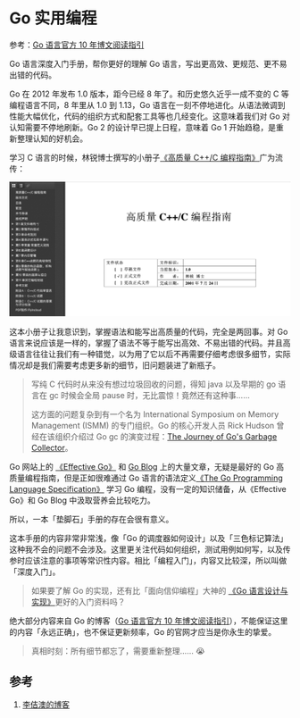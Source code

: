 # Go 实用编程

参考：[Go 语言官方 10 年博文阅读指引][2]

Go 语言深度入门手册，帮你更好的理解 Go 语言，写出更高效、更规范、更不易出错的代码。

Go 在 2012 年发布 1.0 版本，距今已经 8 年了。和历史悠久近乎一成不变的 C 等编程语言不同，8 年里从 1.0 到 1.13，Go 语言在一刻不停地进化。从语法微调到性能大幅优化，代码的组织方式和配套工具等也几经变化。这意味着我们对 Go 对认知需要不停地刷新。Go 2 的设计早已提上日程，意味着 Go 1 开始趋稳，是重新整理认知的好机会。

学习 C 语言的时候，林锐博士撰写的小册子[《高质量 C++/C 编程指南》][3]广为流传：

![林锐：《高质量 C++/C 编程指南》](./img/c-linrui.png)

这本小册子让我意识到，掌握语法和能写出高质量的代码，完全是两回事。对 Go 语言来说应该是一样的，掌握了语法不等于能写出高效、不易出错的代码。并且高级语言往往让我们有一种错觉，以为用了它以后不再需要仔细考虑很多细节，实际情况却是我们需要考虑更多新的细节，旧问题装进了新瓶子。

>写纯 C 代码时从来没有想过垃圾回收的问题，得知 java 以及早期的 go 语言在 gc 时候会全局 pause 时，无比震惊！竟然还有这种事......
>
>这方面的问题复杂到有一个名为 International Symposium on Memory Management (ISMM) 的专门组织。Go 的核心开发人员 Rick Hudson 曾经在该组织介绍过 Go gc 的演变过程：[The Journey of Go's Garbage Collector][6]。

Go 网站上的 [《Effective Go》][4] 和 [Go Blog][5] 上的大量文章，无疑是最好的 Go 高质量编程指南，但是正如很难通过 Go 语言的语法定义[《The Go Programming Language Specification》][7] 学习 Go 编程，没有一定的知识储备，从《Effective Go》和 Go Blog 中汲取营养会比较吃力。

所以，一本「垫脚石」手册的存在会很有意义。

这本手册的内容非常非常浅，像「Go 的调度器如何设计」以及「三色标记算法」这种我不会的问题不会涉及。这里更关注代码如何组织，测试用例如何写，以及传参时应该注意的事项等常识性内容。相比「编程入门」，内容又比较深，所以叫做「深度入门」。

>如果要了解 Go 的实现，还有比「面向信仰编程」大神的 [《Go 语言设计与实现》][8]更好的入门资料吗？

绝大部分内容来自 Go 的博客（[Go 语言官方 10 年博文阅读指引][2]），不能保证这里的内容「永远正确」，也不保证更新频率，Go 的官网才应当是你永生的挚爱。

>真相时刻：所有细节都忘了，需要重新整理...... 😭 

## 参考

1. [李佶澳的博客][1]

[1]: https://www.lijiaocn.com "李佶澳的博客"
[2]: https://www.lijiaocn.com/%E7%BC%96%E7%A8%8B/2019/12/23/go-blog-10-years.html "Go 语言官方 10 年博文"
[3]: https://vrlab.org.cn/~zhuq/download/%E9%AB%98%E8%B4%A8%E9%87%8F%E7%BC%96%E7%A8%8B%E6%8C%87%E5%8D%97.pdf "林锐：《高质量 C++/C 编程指南》"
[4]: https://golang.org/doc/effective_go.html "Effective Go"
[5]: https://blog.golang.org/index "The Go Blog"
[6]: https://blog.golang.org/ismmkeynote "The Journey of Go's Garbage Collector"
[7]: https://golang.org/ref/spec "The Go Programming Language Specification"
[8]: https://draveness.me/golang/ "Go 语言设计与实现"

